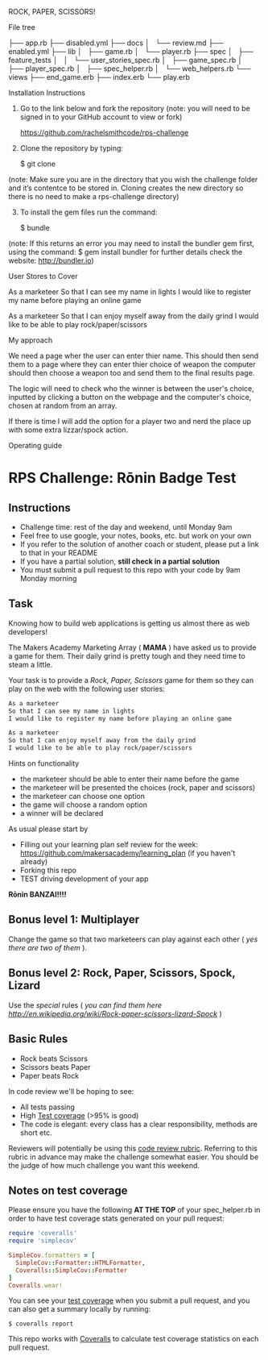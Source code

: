 ROCK, PAPER, SCISSORS!

File tree

├── app.rb
├── disabled.yml
├── docs
│   └── review.md
├── enabled.yml
├── lib
│   ├── game.rb
│   └── player.rb
├── spec
│   ├── feature_tests
│   │   └── user_stories_spec.rb
│   ├── game_spec.rb
│   ├── player_spec.rb
│   ├── spec_helper.rb
│   └── web_helpers.rb
└── views
    ├── end_game.erb
    ├── index.erb
    └── play.erb

Installation Instructions

1. Go to the link below and fork the repository 
(note: you will need to be signed in to your GitHub account to view or fork)

	https://github.com/rachelsmithcode/rps-challenge

2. Clone the repository by typing: 

	$ git clone <the SSH or HTTP link from your new forked repo on your GitHub 		  account>

(note: Make sure you are in the directory that you wish the challenge folder and it’s contentce to be stored in. Cloning creates the new directory so there is no need to make a rps-challenge directory)

3. To install the gem files run the command:

	$ bundle 

(note: If this returns an error you may need to install the bundler gem first, using the command: $ gem install bundler
for further details check the website: http://bundler.io)


User Stores to Cover

As a marketeer
So that I can see my name in lights
I would like to register my name before playing an online game

As a marketeer
So that I can enjoy myself away from the daily grind
I would like to be able to play rock/paper/scissors

My approach

We need a page wher the user can enter thier name. This should then send them to a page where they can enter thier choice of weapon the computer should then choose a weapon too and send them to the final results page. 

The logic will need to check who the winner is between the user's choice, inputted by clicking a button on the webpage and the computer's choice, chosen at random from an array.

If there is time I will add the option for a player two and nerd the place up with some extra lizzar/spock action. 

Operating guide















# RPS Challenge: Rōnin Badge Test

Instructions
-------

* Challenge time: rest of the day and weekend, until Monday 9am
* Feel free to use google, your notes, books, etc. but work on your own
* If you refer to the solution of another coach or student, please put a link to that in your README
* If you have a partial solution, **still check in a partial solution**
* You must submit a pull request to this repo with your code by 9am Monday morning

Task 
----

Knowing how to build web applications is getting us almost there as web developers!

The Makers Academy Marketing Array ( **MAMA** ) have asked us to provide a game for them. Their daily grind is pretty tough and they need time to steam a little.

Your task is to provide a _Rock, Paper, Scissors_ game for them so they can play on the web with the following user stories:

```sh
As a marketeer
So that I can see my name in lights
I would like to register my name before playing an online game

As a marketeer
So that I can enjoy myself away from the daily grind
I would like to be able to play rock/paper/scissors
```

Hints on functionality

- the marketeer should be able to enter their name before the game
- the marketeer will be presented the choices (rock, paper and scissors)
- the marketeer can choose one option
- the game will choose a random option
- a winner will be declared


As usual please start by

* Filling out your learning plan self review for the week: https://github.com/makersacademy/learning_plan (if you haven't already)
* Forking this repo
* TEST driving development of your app

**Rōnin BANZAI!!!!**

## Bonus level 1: Multiplayer

Change the game so that two marketeers can play against each other ( _yes there are two of them_ ).

## Bonus level 2: Rock, Paper, Scissors, Spock, Lizard

Use the _special_ rules ( _you can find them here http://en.wikipedia.org/wiki/Rock-paper-scissors-lizard-Spock_ )

## Basic Rules

- Rock beats Scissors
- Scissors beats Paper
- Paper beats Rock

In code review we'll be hoping to see:

* All tests passing
* High [Test coverage](https://github.com/makersacademy/course/blob/master/pills/test_coverage.md) (>95% is good)
* The code is elegant: every class has a clear responsibility, methods are short etc. 

Reviewers will potentially be using this [code review rubric](docs/review.md).  Referring to this rubric in advance may make the challenge somewhat easier.  You should be the judge of how much challenge you want this weekend.

Notes on test coverage
----------------------

Please ensure you have the following **AT THE TOP** of your spec_helper.rb in order to have test coverage stats generated
on your pull request:

```ruby
require 'coveralls'
require 'simplecov'

SimpleCov.formatters = [
  SimpleCov::Formatter::HTMLFormatter,
  Coveralls::SimpleCov::Formatter
]
Coveralls.wear! 
```

You can see your [test coverage](https://github.com/makersacademy/course/blob/master/pills/test_coverage.md) when you submit a pull request, and you can also get a summary locally by running:

```
$ coveralls report
```

This repo works with [Coveralls](https://coveralls.io/) to calculate test coverage statistics on each pull request.

